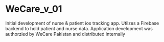 # WeCare_v_01

Initial development of nurse & patient ios tracking app. Utilzes a Firebase backend to hold patient and nurse data. 
Application development was authorzied by WeCare Pakistan and distributed internally
